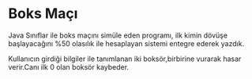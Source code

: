 # Boks Maçı
Java Sınıflar ile boks maçını simüle eden programı, ilk kimin dövüşe başlayacağını %50 olasılık ile hesaplayan sistemi entegre ederek yazdık.

Kullanıcın girdiği bilgiler ile tanımlanan iki boksör,birbirine vurarak hasar verir.Canı ilk 0 olan boksör kaybeder.


